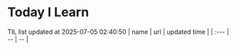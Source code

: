 # Today I Learn 
TIL list updated at 2025-07-05 02:40:50
| name | url | updated time |
| :--- | -- | -- |
